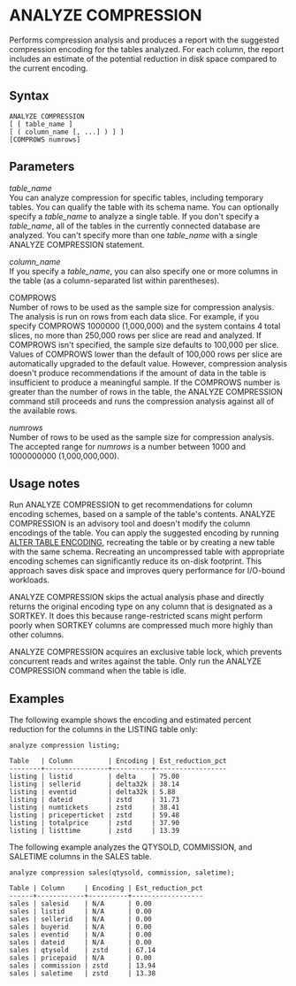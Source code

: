 # ANALYZE COMPRESSION<a name="r_ANALYZE_COMPRESSION"></a>

Performs compression analysis and produces a report with the suggested compression encoding for the tables analyzed\. For each column, the report includes an estimate of the potential reduction in disk space compared to the current encoding\.

## Syntax<a name="r_ANALYZE_COMPRESSION-synopsis"></a>

```
ANALYZE COMPRESSION 
[ [ table_name ]
[ ( column_name [, ...] ) ] ] 
[COMPROWS numrows]
```

## Parameters<a name="r_ANALYZE_COMPRESSION-parameters"></a>

 *table\_name*   
You can analyze compression for specific tables, including temporary tables\. You can qualify the table with its schema name\. You can optionally specify a *table\_name* to analyze a single table\. If you don't specify a *table\_name*, all of the tables in the currently connected database are analyzed\. You can't specify more than one *table\_name* with a single ANALYZE COMPRESSION statement\.

 *column\_name*   
If you specify a *table\_name*, you can also specify one or more columns in the table \(as a column\-separated list within parentheses\)\.

COMPROWS  
Number of rows to be used as the sample size for compression analysis\. The analysis is run on rows from each data slice\. For example, if you specify COMPROWS 1000000 \(1,000,000\) and the system contains 4 total slices, no more than 250,000 rows per slice are read and analyzed\. If COMPROWS isn't specified, the sample size defaults to 100,000 per slice\. Values of COMPROWS lower than the default of 100,000 rows per slice are automatically upgraded to the default value\. However, compression analysis doesn't produce recommendations if the amount of data in the table is insufficient to produce a meaningful sample\. If the COMPROWS number is greater than the number of rows in the table, the ANALYZE COMPRESSION command still proceeds and runs the compression analysis against all of the available rows\.

 *numrows*   
Number of rows to be used as the sample size for compression analysis\. The accepted range for *numrows* is a number between 1000 and 1000000000 \(1,000,000,000\)\.

## Usage notes<a name="r_ANALYZE_COMPRESSION_usage_notes"></a>

Run ANALYZE COMPRESSION to get recommendations for column encoding schemes, based on a sample of the table's contents\. ANALYZE COMPRESSION is an advisory tool and doesn't modify the column encodings of the table\. You can apply the suggested encoding by running [ALTER TABLE ENCODING](https://aws.amazon.com/about-aws/whats-new/2020/10/amazon-redshift-supports-modifying-column-comprression-encodings-to-optimize-storage-utilization-query-performance/), recreating the table or by creating a new table with the same schema\. Recreating an uncompressed table with appropriate encoding schemes can significantly reduce its on\-disk footprint\. This approach saves disk space and improves query performance for I/O\-bound workloads\.

ANALYZE COMPRESSION skips the actual analysis phase and directly returns the original encoding type on any column that is designated as a SORTKEY\. It does this because range\-restricted scans might perform poorly when SORTKEY columns are compressed much more highly than other columns\.

ANALYZE COMPRESSION acquires an exclusive table lock, which prevents concurrent reads and writes against the table\. Only run the ANALYZE COMPRESSION command when the table is idle\.

## Examples<a name="r_ANALYZE_COMPRESSION-examples"></a>

The following example shows the encoding and estimated percent reduction for the columns in the LISTING table only:

```
analyze compression listing;

Table   | Column         | Encoding | Est_reduction_pct
--------+----------------+----------+------------------
listing | listid         | delta    | 75.00            
listing | sellerid       | delta32k | 38.14            
listing | eventid        | delta32k | 5.88             
listing | dateid         | zstd     | 31.73            
listing | numtickets     | zstd     | 38.41            
listing | priceperticket | zstd     | 59.48            
listing | totalprice     | zstd     | 37.90            
listing | listtime       | zstd     | 13.39
```

The following example analyzes the QTYSOLD, COMMISSION, and SALETIME columns in the SALES table\.

```
analyze compression sales(qtysold, commission, saletime);

Table | Column     | Encoding | Est_reduction_pct
------+------------+----------+------------------
sales | salesid    | N/A      | 0.00             
sales | listid     | N/A      | 0.00             
sales | sellerid   | N/A      | 0.00             
sales | buyerid    | N/A      | 0.00             
sales | eventid    | N/A      | 0.00             
sales | dateid     | N/A      | 0.00             
sales | qtysold    | zstd     | 67.14            
sales | pricepaid  | N/A      | 0.00             
sales | commission | zstd     | 13.94            
sales | saletime   | zstd     | 13.38
```
